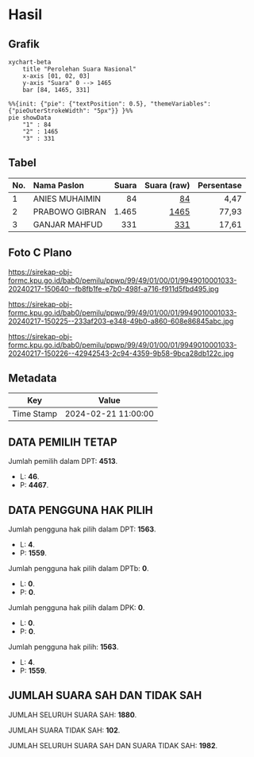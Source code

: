 # Hasil

## Grafik

```mermaid
xychart-beta
    title "Perolehan Suara Nasional"
    x-axis [01, 02, 03]
    y-axis "Suara" 0 --> 1465
    bar [84, 1465, 331]
```

```mermaid
%%{init: {"pie": {"textPosition": 0.5}, "themeVariables": {"pieOuterStrokeWidth": "5px"}} }%%
pie showData
    "1" : 84
    "2" : 1465
    "3" : 331
```

## Tabel

| No. | Nama Paslon    | Suara | Suara (raw) | Persentase |
|:--- |:-------------- | -----:| -----------:| ----------:|
| 1   | ANIES MUHAIMIN | 84    | [84][p-1]   | 4,47       |
| 2   | PRABOWO GIBRAN | 1.465 | [1465][p-2] | 77,93      |
| 3   | GANJAR MAHFUD  | 331   | [331][p-3]  | 17,61      |


[p-1]: https://github.com/gigit-pemilu/pemilu-2024/blob/main/pilpres/hitung-suara/sub/99-luar-negeri/sub/49-hong-kong-republik-rakyat-tiongkok/sub/01-hong-kong-republik-rakyat-tiongkok/sub/0001-hong-kong-republik-rakyat-tiongkok/sub/033-pos-029/sub/paslon-1.txt
[p-2]: https://github.com/gigit-pemilu/pemilu-2024/blob/main/pilpres/hitung-suara/sub/99-luar-negeri/sub/49-hong-kong-republik-rakyat-tiongkok/sub/01-hong-kong-republik-rakyat-tiongkok/sub/0001-hong-kong-republik-rakyat-tiongkok/sub/033-pos-029/sub/paslon-2.txt
[p-3]: https://github.com/gigit-pemilu/pemilu-2024/blob/main/pilpres/hitung-suara/sub/99-luar-negeri/sub/49-hong-kong-republik-rakyat-tiongkok/sub/01-hong-kong-republik-rakyat-tiongkok/sub/0001-hong-kong-republik-rakyat-tiongkok/sub/033-pos-029/sub/paslon-3.txt

## Foto C Plano

https://sirekap-obj-formc.kpu.go.id/bab0/pemilu/ppwp/99/49/01/00/01/9949010001033-20240217-150640--fb8fb1fe-e7b0-498f-a716-f911d5fbd495.jpg

https://sirekap-obj-formc.kpu.go.id/bab0/pemilu/ppwp/99/49/01/00/01/9949010001033-20240217-150225--233af203-e348-49b0-a860-608e86845abc.jpg

https://sirekap-obj-formc.kpu.go.id/bab0/pemilu/ppwp/99/49/01/00/01/9949010001033-20240217-150226--42942543-2c94-4359-9b58-9bca28db122c.jpg


## Metadata

| Key        | Value               |
| ---------- | ------------------- |
| Time Stamp | 2024-02-21 11:00:00 |


## DATA PEMILIH TETAP

Jumlah pemilih dalam DPT: **4513**.
 * L: **46**.
 * P: **4467**.

## DATA PENGGUNA HAK PILIH

Jumlah pengguna hak pilih dalam DPT: **1563**.
 * L: **4**.
 * P: **1559**.

Jumlah pengguna hak pilih dalam DPTb: **0**.
 * L: **0**.
 * P: **0**.

Jumlah pengguna hak pilih dalam DPK: **0**.
 * L: **0**.
 * P: **0**.

Jumlah pengguna hak pilih: **1563**.
 * L: **4**.
 * P: **1559**.

## JUMLAH SUARA SAH DAN TIDAK SAH

JUMLAH SELURUH SUARA SAH: **1880**.

JUMLAH SUARA TIDAK SAH: **102**.

JUMLAH SELURUH SUARA SAH DAN SUARA TIDAK SAH: **1982**.


